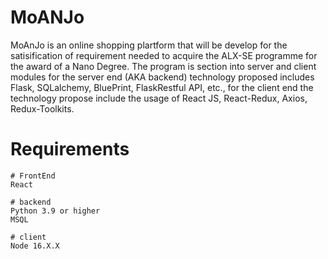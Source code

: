 # MoANJo

MoAnJo is an online shopping plartform that will be develop for the satisification of requirement needed to acquire the ALX-SE programme for the award of a Nano Degree.
The program is section into server and client modules for the server end (AKA backend) technology proposed includes Flask, SQLalchemy, BluePrint, FlaskRestful API, etc., for the client end the technology propose include the usage of React JS, React-Redux, Axios, Redux-Toolkits.

# Requirements

```
# FrontEnd
React

# backend
Python 3.9 or higher
MSQL

```

```
# client
Node 16.X.X
```
